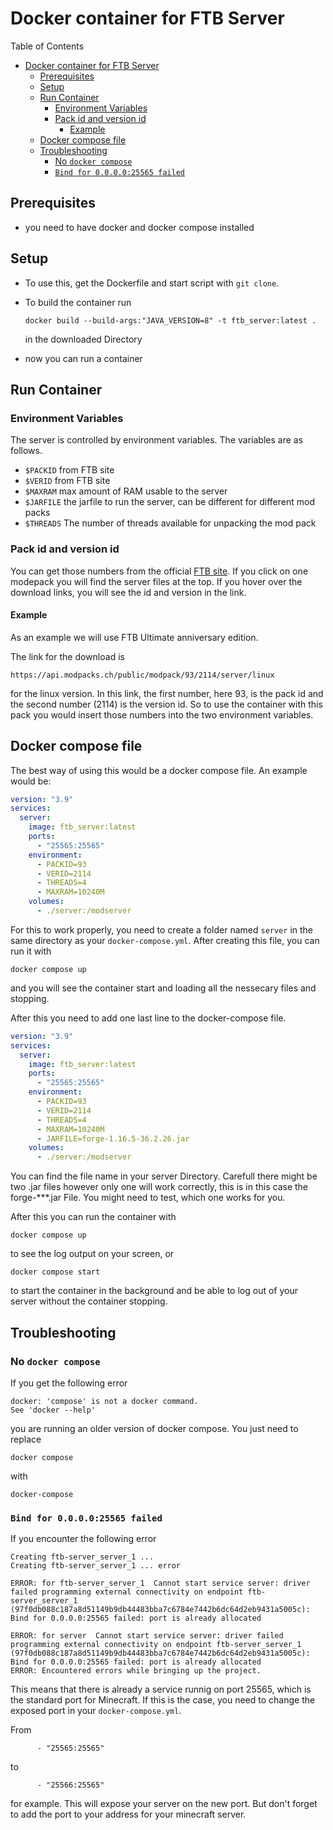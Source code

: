 # Docker container for FTB Server
Table of Contents
- [Docker container for FTB Server](#docker-container-for-ftb-server)
  - [Prerequisites](#prerequisites)
  - [Setup](#setup)
  - [Run Container](#run-container)
    - [Environment Variables](#environment-variables)
    - [Pack id and version id](#pack-id-and-version-id)
      - [Example](#example)
  - [Docker compose file](#docker-compose-file)
  - [Troubleshooting](#troubleshooting)
    - [No `docker compose`](#no-docker-compose)
    - [`Bind for 0.0.0.0:25565 failed`](#bind-for-000025565-failed)


## Prerequisites

+ you need to have docker and docker compose installed


## Setup

+ To use this, get the Dockerfile and start script with `git clone`.

+ To build the container run

    ```
    docker build --build-args:"JAVA_VERSION=8" -t ftb_server:latest .
    ```

    in the downloaded Directory

+ now you can run a container


## Run Container

### Environment Variables

The server is controlled by environment variables. The variables are as follows.

+ `$PACKID` from FTB site
+ `$VERID` from FTB site
+ `$MAXRAM` max amount of RAM usable to the server
+ `$JARFILE` the jarfile to run the server, can be different for different mod packs
+ `$THREADS` The number of threads available for unpacking the mod pack

### Pack id and version id
You can get those numbers from the official [FTB site](https://www.feed-the-beast.com/modpacks). If you click on one modepack you will find the server files at the top. If you hover over the download links, you will see the id and version in the link.

#### Example
As an example we will use FTB Ultimate anniversary edition.

The link for the download is

```
https://api.modpacks.ch/public/modpack/93/2114/server/linux
```

for the linux version.
In this link, the first number, here 93, is the pack id and the second number (2114) is the version id. So to use the container with this pack you would insert those numbers into the two environment variables.


## Docker compose file

The best way of using this would be a docker compose file. 
An example would be:
```YAML 
version: "3.9"
services:
  server:
    image: ftb_server:latest
    ports:
      - "25565:25565"
    environment:
      - PACKID=93
      - VERID=2114
      - THREADS=4
      - MAXRAM=10240M
    volumes:
      - ./server:/modserver 
```
For this to work properly, you need to create a folder named `server` in the same directory as your `docker-compose.yml`.
After creating this file, you can run it with
```
docker compose up
```
and you will see the container start and loading all the nessecary files and stopping.

After this you need to add one last line to the docker-compose file.
```YAML
version: "3.9"
services:
  server:
    image: ftb_server:latest
    ports:
      - "25565:25565"
    environment:
      - PACKID=93
      - VERID=2114
      - THREADS=4
      - MAXRAM=10240M
      - JARFILE=forge-1.16.5-36.2.26.jar
    volumes:
      - ./server:/modserver 
```
You can find the file name in your server Directory.
Carefull there might be two .jar files however only one will work correctly, this is in this case the forge-***.jar File. You might need to test, which one works for you.

After this you can run the container with
```
docker compose up
```
to see the log output on your screen, or
```
docker compose start
```
to start the container in the background and be able to log out of your server without the container stopping.


## Troubleshooting

### No `docker compose`
 If you get the following error
 ```
 docker: 'compose' is not a docker command.
See 'docker --help'
 ```
you are running an older version of docker compose.
You just need to replace
```
docker compose
```
with
```
docker-compose
```

### `Bind for 0.0.0.0:25565 failed`
If you encounter the following error
```
Creating ftb-server_server_1 ... 
Creating ftb-server_server_1 ... error

ERROR: for ftb-server_server_1  Cannot start service server: driver failed programming external connectivity on endpoint ftb-server_server_1 (97f0db088c187a8d51149b9db44483bba7c6784e7442b6dc64d2eb9431a5005c): Bind for 0.0.0.0:25565 failed: port is already allocated

ERROR: for server  Cannot start service server: driver failed programming external connectivity on endpoint ftb-server_server_1 (97f0db088c187a8d51149b9db44483bba7c6784e7442b6dc64d2eb9431a5005c): Bind for 0.0.0.0:25565 failed: port is already allocated
ERROR: Encountered errors while bringing up the project.
```

This means that there is already a service runnig on port 25565, which is the standard port for Minecraft. If this is the case, you need to change the exposed port in your `docker-compose.yml`.

From
```
      - "25565:25565"
```
to
```
      - "25566:25565"
```
for example. This will expose your server on the new port. But don't forget to add the port to your address for your minecraft server.
